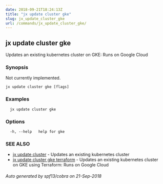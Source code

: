 ```yaml
---
date: 2018-09-21T18:24:13Z
title: "jx update cluster gke"
slug: jx_update_cluster_gke
url: /commands/jx_update_cluster_gke/
---
```

## jx update cluster gke

Updates an existing kubernetes cluster on GKE: Runs on Google Cloud

### Synopsis

Not currently implemented.

```
jx update cluster gke [flags]
```

### Examples

```
  jx update cluster gke
```

### Options

```
  -h, --help   help for gke
```

### SEE ALSO

* [jx update cluster](/commands/jx_update_cluster/)	 - Updates an existing kubernetes cluster
* [jx update cluster gke terraform](/commands/jx_update_cluster_gke_terraform/)	 - Updates an existing kubernetes cluster on GKE using Terraform: Runs on Google Cloud

###### Auto generated by spf13/cobra on 21-Sep-2018
